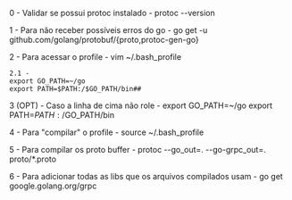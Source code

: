 0 - Validar se possui protoc instalado - protoc --version

1 - Para não receber possíveis erros do go - go get -u github.com/golang/protobuf/{proto,protoc-gen-go}

2 - Para acessar o profile - vim ~/.bash_profile

    2.1 - 
    export GO_PATH=~/go 
    export PATH=$PATH:/$GO_PATH/bin##

3 (OPT) - Caso a linha de cima não role - 
export GO_PATH=~/go
export PATH=$PATH:/$GO_PATH/bin

4 - Para "compilar" o profile - source ~/.bash_profile

5 - Para compilar os proto buffer - protoc --go_out=. --go-grpc_out=. proto/*.proto

6 - Para adicionar todas as libs que os arquivos compilados usam - go get google.golang.org/grpc